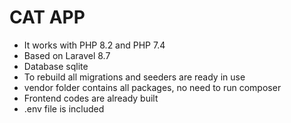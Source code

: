 # CAT APP

- It works with PHP 8.2 and PHP 7.4
- Based on Laravel 8.7
- Database sqlite
- To rebuild all migrations and seeders are ready in use
- vendor folder contains all packages, no need to run composer
- Frontend codes are already built
- .env file is included
